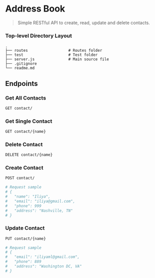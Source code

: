 Address Book
============================
> Simple RESTful API to create, read, update and delete contacts.

### Top-level Directory Layout

    .
    ├── routes                  # Routes folder
    ├── test                    # Test folder
    ├── server.js               # Main source file
    ├── .gitignore
    └── readme.md

## Endpoints

### Get All Contacts
``` bash
GET contact/
```
### Get Single Contact
``` bash
GET contact/{name}
```

### Delete Contact
``` bash
DELETE contact/{name}
```

### Create Contact
``` bash
POST contact/

# Request sample
# {
#   "name": "Iliya",
#   "email": "iliya@gmail.com",
#   "phone": 999
#   "address": "Nashville, TN" 
# }
```

### Update Contact
``` bash
PUT contact/{name}

# Request sample
# {
#   "email": "iliyaml@gmail.com",
#   "phone": 889
#   "address": "Washington DC, VA" 
# }

```